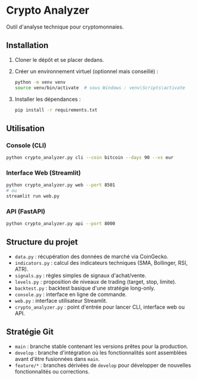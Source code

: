 # Crypto Analyzer

Outil d'analyse technique pour cryptomonnaies.

## Installation

1. Cloner le dépôt et se placer dedans.
2. Créer un environnement virtuel (optionnel mais conseillé) :

   ```bash
   python -m venv venv
   source venv/bin/activate  # sous Windows : venv\Scripts\activate
   ```

3. Installer les dépendances :

   ```bash
   pip install -r requirements.txt
   ```

## Utilisation

### Console (CLI)

```bash
python crypto_analyzer.py cli --coin bitcoin --days 90 --vs eur
```

### Interface Web (Streamlit)

```bash
python crypto_analyzer.py web --port 8501
# ou
streamlit run web.py
```

### API (FastAPI)

```bash
python crypto_analyzer.py api --port 8000
```

## Structure du projet

- `data.py` : récupération des données de marché via CoinGecko.
- `indicators.py` : calcul des indicateurs techniques (SMA, Bollinger, RSI, ATR).
- `signals.py` : règles simples de signaux d'achat/vente.
- `levels.py` : proposition de niveaux de trading (target, stop, limite).
- `backtest.py` : backtest basique d'une stratégie long-only.
- `console.py` : interface en ligne de commande.
- `web.py` : interface utilisateur Streamlit.
- `crypto_analyzer.py` : point d'entrée pour lancer CLI, interface web ou API.
## Stratégie Git

- `main` : branche stable contenant les versions prêtes pour la production.
- `develop` : branche d'intégration où les fonctionnalités sont assemblées avant d'être fusionnées dans `main`.
- `feature/*` : branches dérivées de `develop` pour développer de nouvelles fonctionnalités ou corrections.

